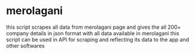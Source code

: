 # merolagani
this script scrapes all data from merolagani page and gives the all 200+ company details in json format with all data available in merolagani 
this script can be used in API for scraping and reflecting its data to the app and other softwares
